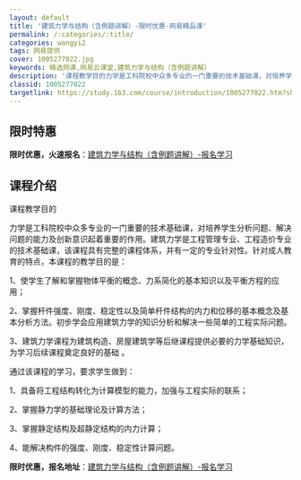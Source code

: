 ```yaml
---
layout: default
title: '建筑力学与结构（含例题讲解）-限时优惠-网易精品课'
permalink: /:categories/:title/
categories: wangyi2
tags: 网易提供
cover: 1005277022.jpg
keywords: 精选网课,网易云课堂,建筑力学与结构（含例题讲解）
description: '课程教学目的力学是工科院校中众多专业的一门重要的技术基础课，对培养学生分析问题、解决问题的能力及创新意识起着重要的作用。'
classid: 1005277022
targetlink: https://study.163.com/course/introduction/1005277022.htm?share=1&shareId=1025206652&utm_campaign=share&utm_medium=iphoneShare&utm_source=&utm_u=1025206652
---
```


## 限时特惠

**限时优惠，火速报名**：[建筑力学与结构（含例题讲解）-报名学习](https://study.163.com/course/introduction/1005277022.htm?share=1&shareId=1025206652&utm_campaign=share&utm_medium=iphoneShare&utm_source=&utm_u=1025206652)

## 课程介绍

课程教学目的

力学是工科院校中众多专业的一门重要的技术基础课，对培养学生分析问题、解决问题的能力及创新意识起着重要的作用。建筑力学是工程管理专业、工程造价专业的技术基础课，该课程具有完整的课程体系，并有一定的专业针对性。针对成人教育的特点，本课程的教学目的是：

1、使学生了解和掌握物体平衡的概念、力系简化的基本知识以及平衡方程的应用；

2、掌握杆件强度、刚度、稳定性以及简单杆件结构的内力和位移的基本概念及基本分析方法。初步学会应用建筑力学的知识分析和解决一些简单的工程实际问题。

3、建筑力学课程为建筑构造、房屋建筑学等后继课程提供必要的力学基础知识，为学习后续课程奠定良好的基础 。

通过该课程的学习，要求学生做到：

1、具备将工程结构转化为计算模型的能力，加强与工程实际的联系；

2、掌握静力学的基础理论及计算方法；

3、掌握静定结构及超静定结构的内力计算；

4、能解决构件的强度、刚度、稳定性计算问题。

**限时优惠，报名地址**：[建筑力学与结构（含例题讲解）-报名学习](https://study.163.com/course/introduction/1005277022.htm?share=1&shareId=1025206652&utm_campaign=share&utm_medium=iphoneShare&utm_source=&utm_u=1025206652)

